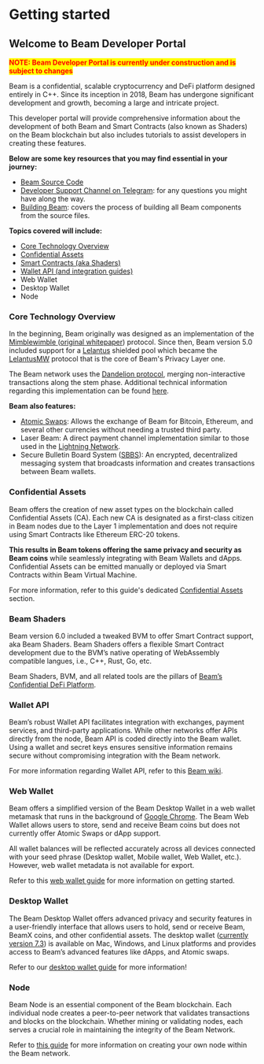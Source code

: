 # Getting started

## Welcome to Beam Developer Portal

<mark style="color:red;">**NOTE: Beam Developer Portal is currently under construction and is subject to changes**</mark>

Beam is a confidential, scalable cryptocurrency and DeFi platform designed entirely in C++. Since its inception in 2018, Beam has undergone significant development and growth, becoming a large and intricate project.

This developer portal will provide comprehensive information about the development of both Beam and Smart Contracts (also known as Shaders) on the Beam blockchain but also includes tutorials to assist developers in creating these features.

**Below are some key resources that you may find essential in your journey:**

* [Beam Source Code](https://github.com/BeamMW)
* [Developer Support Channel on Telegram](https://t.me/beamdevsupport): for any questions you might have along the way.
* [Building Beam](guides/building-beam.md): covers the process of building all Beam components from the source files.

**Topics covered will include:**

* [Core Technology Overview](./#core-technology-overview)
* [Confidential Assets](./#confidential-assets)
* [Smart Contracts (aka Shaders)](./#smart-contracts)&#x20;
* [Wallet API (and integration guides)](./#wallet-api)
* Web Wallet&#x20;
* Desktop Wallet
* Node

### Core Technology Overview

In the beginning, Beam originally was designed as an implementation of the [Mimblewimble ](beam-technology/mimblewimble.md)([original whitepaper](https://docs.beam.mw/Mimblewimble.pdf)) protocol. Since then, Beam version 5.0 included support for a [Lelantus](https://github.com/BeamMW/beam/wiki/Lelantus-MW) shielded pool which became the [LelantusMW](beam-technology/lelantusmw.md) protocol that is the core of Beam's Privacy Layer one.

The Beam network uses the [Dandelion protocol](https://blockonomi.com/dandelion-protocol/), merging non-interactive transactions along the stem phase. Additional technical information regarding this implementation can be found [here](https://github.com/BeamMW/beam/wiki/Transaction-graph-obfuscation).&#x20;

**Beam also features:**

* [Atomic Swaps](beam-technology/atomic-swaps.md): Allows the exchange of Beam for Bitcoin, Ethereum, and several other currencies without needing a trusted third party.
* Laser Beam: A direct payment channel implementation similar to those used in the [Lightning Network](https://lightning.network/).&#x20;
* Secure Bulletin Board System ([SBBS](beam-technology/sbbs.md)): An encrypted, decentralized messaging system that broadcasts information and creates transactions between Beam wallets.&#x20;

### Confidential Assets

Beam offers the creation of new asset types on the blockchain called Confidential Assets (CA). Each new CA is designated as a first-class citizen in Beam nodes due to the Layer 1 implementation and does not require using Smart Contracts like Ethereum ERC-20 tokens.&#x20;

**This results in Beam tokens offering the same privacy and security as Beam coins** while seamlessly integrating with Beam Wallets and dApps. Confidential Assets can be emitted manually or deployed via Smart Contracts within Beam Virtual Machine.

For more information, refer to this guide's dedicated [Confidential Assets](confidential-assets/) section.

### Beam Shaders

Beam version 6.0 included a tweaked BVM to offer Smart Contract support, aka Beam Shaders. Beam Shaders offers a flexible Smart Contract development due to the BVM’s native operating of WebAssembly compatible langues, i.e., C++, Rust, Go, etc.

Beam Shaders, BVM, and all related tools are the pillars of [Beam’s Confidential DeFi Platform](using-beam-shaders.md).

### Wallet API

Beam’s robust Wallet API facilitates integration with exchanges, payment services, and third-party applications. While other networks offer APIs directly from the node, Beam API is coded directly into the Beam wallet. Using a wallet and secret keys ensures sensitive information remains secure without compromising integration with the Beam network.

For more information regarding Wallet API, refer to this [Beam wiki](https://github.com/BeamMW/beam/wiki/Beam-wallet-protocol-API).

### Web Wallet

Beam offers a simplified version of the Beam Desktop Wallet in a web wallet metamask that runs in the background of [Google Chrome](https://chrome.google.com/webstore/search/beam). The Beam Web Wallet allows users to store, send and receive Beam coins but does not currently offer Atomic Swaps or dApp support.&#x20;

All wallet balances will be reflected accurately across all devices connected with your seed phrase (Desktop wallet, Mobile wallet, Web Wallet, etc.). However, web wallet metadata is not available for export.&#x20;

Refer to this [web wallet guide](http://localhost:5000/o/-M\_G-3uaAbZMXViHLVZl/s/PPXXGuwTXZfforCZnW03/) for more information on getting started.

### Desktop Wallet

The Beam Desktop Wallet offers advanced privacy and security features in a user-friendly interface that allows users to hold, send or receive Beam, BeamX coins, and other confidential assets. The desktop wallet ([currently version 7.3](https://beam.mw/downloads/mainnet-mac)) is available on Mac, Windows, and Linux platforms and provides access to Beam’s advanced features like dApps, and Atomic swaps.

Refer to our [desktop wallet guide](http://localhost:5000/o/-M\_G-3uaAbZMXViHLVZl/s/-MaSm2QyXLRMULOUF0cE/) for more information!

### Node

Beam Node is an essential component of the Beam blockchain. Each individual node creates a peer-to-peer network that validates transactions and blocks on the blockchain. Whether mining or validating nodes, each serves a crucial role in maintaining the integrity of the Beam Network.

Refer to [this guide](http://localhost:5000/o/-M\_G-3uaAbZMXViHLVZl/s/-MahNa0IaGxTr8GkB5rz/) for more information on creating your own node within the Beam network.
